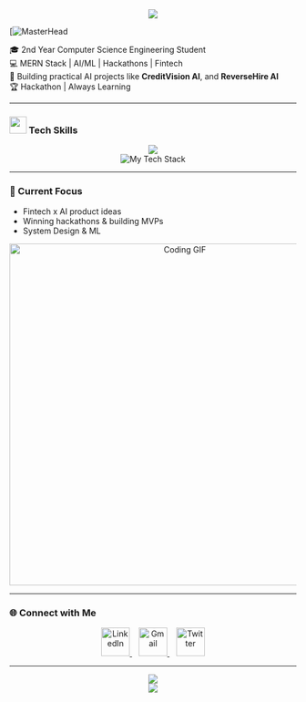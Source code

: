 <div align="center">
  <img src="https://capsule-render.vercel.app/api?type=waving&color=0:667eea,100:764ba2&height=200&section=header&text=Devashish%20Sharma&fontSize=50&fontColor=ffffff&animation=fadeIn&fontAlignY=35&desc=Computer%20Science%20Engineering%20Student&descAlignY=55&descSize=18" />
</div>


[![MasterHead](https://firebasestorage.googleapis.com/v0/b/flexi-coding.appspot.com/o/dempgi7-520f8d5f-63d4-4453-8822-dbc149ae27f8.gif?alt=media&token=91c0c7b2-93c3-4029-b011-1a8703c5730d)


🎓 2nd Year Computer Science Engineering Student  
💻 MERN Stack | AI/ML | Hackathons | Fintech  
🚀 Building practical AI projects like **CreditVision AI**, and **ReverseHire AI**  
🏆 Hackathon | Always Learning

---

### <img src="https://media.giphy.com/media/iY8CRBdQXODJSCERIr/giphy.gif" width="30"> Tech Skills 

<div align="center">
  <img src="https://skillicons.dev/icons?i=js,python,react,nodejs,express,fastapi,flask,html,css,tailwind,mongodb,sqlite,firebase,git,github,vscode,postman&theme=dark&perline=6" />
</div>

<div align="center">
  <img src="https://github-readme-tech-stack.vercel.app/api/cards?title=My%20Tech%20Stack&align=center&titleAlign=center&fontSize=20&lineCount=3&theme=github_dark&line1=JavaScript,js,f7df1e;Python,python,3776ab;React,react,61dafb;&line2=Node.js,nodejs,339933;Express,express,000000;MongoDB,mongodb,47a248;&line3=Git,git,f05032;VS%20Code,visualstudiocode,007acc;Firebase,firebase,ffca28;" alt="My Tech Stack" />
</div>

---

### 🧠 Current Focus
- Fintech x AI product ideas  
- Winning hackathons & building MVPs  
- System Design & ML  

<div align="center">
  <img src="https://user-images.githubusercontent.com/74038190/225813708-98b745f2-7d22-48cf-9150-083f1b00d6c9.gif" width="600" alt="Coding GIF"/>
</div>

---

### 🌐 Connect with Me

<p align="center">
  <a href="https://www.linkedin.com/in/devashish-sharma-542961315/" target="_blank">
    <img alt="LinkedIn" width="50" src="https://cdn.jsdelivr.net/gh/devicons/devicon/icons/linkedin/linkedin-original.svg"/>
  </a>&nbsp;&nbsp;
  <a href="mailto:devashishsharma860@email.com" target="_blank">
    <img alt="Gmail" width="50" src="https://upload.wikimedia.org/wikipedia/commons/4/4e/Gmail_Icon.png"/>
  </a>&nbsp;&nbsp;
  <a href="https://x.com/SDEVASHISH01" target="_blank">
    <img alt="Twitter" width="50" src="https://cdn.jsdelivr.net/gh/devicons/devicon/icons/twitter/twitter-original.svg"/>
  </a>
</p>

---

<div align="center">
  <img src="https://quotes-github-readme.vercel.app/api?type=horizontal&theme=tokyonight" />
</div>
<div align="center">
  <img src="https://capsule-render.vercel.app/api?type=waving&color=gradient&height=100&section=footer" />
</div>
